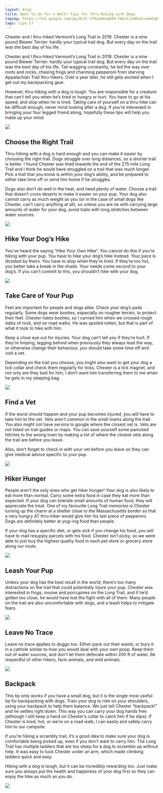 ```yaml
---
layout: blog
title: Want to Go for a Walk? Tips for Thru-Hiking with Dogs
tagimg: https://lh3.google.com/pw/ACtC-3f0uzG6uq694-FNoJL1s6KouCvwmdsghyjuqwxtVUqulPmVyIKKXotnDAlw7AB6i40U6sJZJ6bTt665kR_Uy0t_VjTCn3I=w320-no?authuser=0
tags: tips LT
---
```


Chester and I thru-hiked Vermont’s Long Trail in 2019. Chester is a nine pound Biewer Terrier: hardly your typical trail dog. But every day on the trail was the best day of his life.

Chester and I thru-hiked Vermont’s Long Trail in 2019. Chester is a nine pound Biewer Terrier: hardly your typical trail dog. But every day on the trail was the best day of his life. Tail wagging constantly, he led the way over roots and rocks, chasing frogs and charming pepperoni from starving Appalachian Trail thru-hikers. Over a year later, he still gets excited when I get out my backpacking gear.

However, thru-hiking with a dog is tough. You are responsible for a creature that can’t tell you when he’s tired or hungry or hurt. You have to go at his speed, and stop when he is tired. Taking care of yourself on a thru-hike can be difficult enough, never mind looking after a dog. If you’re interested in bringing your four legged friend along, hopefully these tips will help you make up your mind.

![](https://lh3.google.com/pw/ACtC-3cKWdKUXLjuxjgPWh6N7BTNG2rOAip699zWVVIPAefxqETUgGhR1I_ia0dqg3pRW0EGdPqRqjZv0Dab9H59WJ0ZUloCQj0=h320-no?authuser=0)

## Choose the Right Trail
Thru-hiking with a dog is hard enough and you can make it easier by choosing the right trail. Dogs struggle over long distances, so a shorter trail is better. I found Chester was tired towards the end of the 275 mile Long Trail and I think he would have struggled on a trail that was much longer. Pick a trail that you know is within your dog’s ability, and be prepared to either take time off or send him home if he struggles.

Dogs also don’t do well in the heat, and need plenty of water. Choose a trail that doesn’t cross deserts to make it easier on your pup. Your dog also cannot carry as much weight as you (or in the case of small dogs like Chester, can’t carry anything at all), so unless you are ok with carrying large amounts of water for your dog, avoid trails with long stretches between water sources.

![](https://lh3.google.com/pw/ACtC-3ePADOJbstq7b71Yi0DI6L6Tc3Zxr1xNFvsSq_SfEXoGuhjjUfNRx1yGgIuB2E5UzWT3CigB8hcyblKKOAXlrVNBYoXSzk=w320-no?authuser=0)

## Hike Your Dog’s Hike
You’ve heard the saying “Hike Your Own Hike”. You cannot do this if you’re hiking with your pup. You have to hike your dog’s hike instead. Your pace is dictated by theirs. You have to stop when they’re tired. If they’re too hot, you better take a break in the shade. Your needs come second to your dog’s. If you can’t commit to this, you shouldn’t hike with your dog.

![](https://lh3.google.com/pw/ACtC-3f83ISqG4RI1rhY-DSH-6SHPLBzm6hqniZy64PvFI18Qol-lAHQ3zptjNooiiWC4OeemoOr12lHwfD5bMiLfzGh_ADm7f8=h320-no?authuser=0)

## Take Care of Your Pup
Feet are important for people and dogs alike. Check your dog’s pads regularly. Some dogs wear booties, especially on rougher terrain, to protect their feet. Chester hates booties, so I carried him when we crossed rough slabs of rock, and on road walks. He was spoiled rotten, but that is part of what it took to hike with him.

Keep a close eye out for injuries. Your dog can’t tell you if they’re hurt. If they’re limping, lagging behind when previously they always lead the way, or otherwise change their behaviour, you should take some time off and visit a vet.

Depending on the trail you choose, you might also want to get your dog a tick collar and check them regularly for ticks. Chester is a tick magnet, and not only are they bad for him, I don’t want him transferring them to me when he gets in my sleeping bag.

![](https://lh3.google.com/pw/ACtC-3frE_9Cj1SRfVYuO4VYacpbdME9k09562hP3xd21Lad_RlRUUWD2jkdVCNdHdWejmFbyPLB9Kkn125X8xbgsIj9Qe2PrRw=h320-no?authuser=0)

## Find a Vet
If the worst should happen and your pup becomes injured, you will have to take him to the vet. Vets aren’t common in the small towns along the trail. You also might not have service to google where the closest vet is. Vets are not listed on trail guides or maps. You can save yourself some panicked hitches to the wrong town by making a list of where the closest vets along the trail are before you leave.

Also, don’t forget to check in with your vet before you leave so they can give medical advice specific to your pup.

![](https://lh3.google.com/pw/ACtC-3ezUX7cnPIuLxppqLj2Vs3JyG_8XwXmX3tuwPmPxzQefy9vCm9MQL9f7Lmm375ByHN5EsWEyuULX59KCN8-nDSY1gGNCLE=h320-no?authuser=0)

## Hiker Hunger
People aren’t the only ones who get hiker hunger! Your dog is also likely to eat more than normal. Carry some extra food in case they eat more than expected. If your dog can tolerate small amounts of human food, they will appreciate the treat. One of my favourite Long Trail memories is Chester turning up the charm at a shelter close to the Massachusetts border so that a very hungry AT thru-hiker would give him his last piece of pepperoni. Dogs are definitely better at yogi-ing food than people.

If your dog has a specific diet, or gets sick if you change his food, you will have to mail resupply parcels with his food. Chester isn’t picky, so we were able to just buy the highest quality food in each pet store or grocery store along our route.

![](https://lh3.google.com/pw/ACtC-3c4Wdww_eOD-csN0EosDw7GdKozcaMbxYq9uUx8Y6i-nDj1nxasLnZQQmADpKfMrHuCmDddAyLumX4O7_Oj_CaUj1hpkH0=h320-no?authuser=0)

## Leash Your Pup
Unless your dog has the best recall in the world, there’s too many distractions on the trail that could potentially injure your pup. Chester was interested in frogs, moose and porcupines on the Long Trail, and if he’d gotten too close, he would have lost the fight with all of them. Many people on the trail are also uncomfortable with dogs, and a leash helps to mitigate fears.

![](https://lh3.google.com/pw/ACtC-3cyjXfDxxWpGUca1r5koXa_V2zxLn-Qa8NKPD3nyR9fT1s1k7lyqidO9HMpXsh6xM0tpn0AAYXhcO2kZkNZqzv2F6odmOY=h320-no?authuser=0)

## Leave No Trace

Leave no trace applies to doggo too. Either pack out their waste, or bury it in a cathole similar to how you would deal with your own poop. Keep them out of water sources, and don’t let them defecate within 200 ft of water. Be respectful of other hikers, farm animals, and wild animals.

![](https://lh3.google.com/pw/ACtC-3f0uzG6uq694-FNoJL1s6KouCvwmdsghyjuqwxtVUqulPmVyIKKXotnDAlw7AB6i40U6sJZJ6bTt665kR_Uy0t_VjTCn3I=w320-no?authuser=0)

## Backpack
This tip only works if you have a small dog, but it is the single most useful tip for backpacking with dogs. Train your dog to ride on your shoulders, using your backpack to help them balance. We just tell Chester “backpack!” and he settles right down. This way you can carry your dog hands free (although I still keep a hand on Chester’s collar to catch him if he slips). If Chester is tired, hot, or we’re on a road walk, I can easily and safely carry him to our campsite.

If you’re hiking a scrambly trail, it’s a good idea to make sure your dog is comfortable being picked up, even if you don’t want to carry him. The Long Trail has multiple ladders that are too steep for a dog to scramble up without help. It was easy to tuck Chester under an arm, which made climbing ladders quick and easy.

Hiking with a dog is tough, but it can be incredibly rewarding too. Just make sure you always put the health and happiness of your dog first so they can enjoy the hike as much as you do.

![](https://lh3.google.com/pw/ACtC-3fCxTj7QzKlG-3PLdFBefFSqvwYOeEICbSVrvHZwp4gd0FxifzkDRTDCMFpoE6dmx_EDY7qIaX8wKdiXPA0yrYrQggNXJ8=w600-no?authuser=0)


